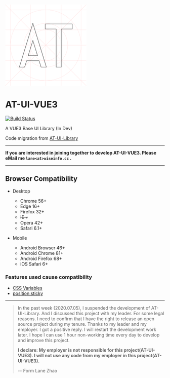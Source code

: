 <img src="https://raw.githubusercontent.com/all-task/at-ui-vue3/master/blueprint/icons/icon-at-logo.svg" alt="AT UI Library" width="256" height="256" />

# AT-UI-VUE3

[![Build Status](https://github.com/all-task/at-ui-vue3/workflows/Docs%20for%20Github%20page/badge.svg?branch=master)](https://github.com/all-task/at-ui-vue3/actions)


A VUE3 Base UI Library (In Dev)

Code migration from [AT-UI-Library](https://github.com/all-task/AT-UI-Library)

--------

**If you are interested in joining together to develop AT-UI-VUE3. Please eMail me `lane<at>wiseinfo.cc` .**

--------

## Browser Compatibility

* Desktop
  * Chrome 56+
  * Edge 16+
  * Firefox 32+
  * ~~IE 💀~~
  * Opera 42+
  * Safari 6.1+

* Mobile
  * Android Browser 46+
  * Android Chrome 81+
  * Android Firefox 68+
  * iOS Safari 6+

### Features used cause compatibility

* [CSS Variables](https://caniuse.com/#feat=css-variables)
* [position:sticky](https://caniuse.com/#feat=css-sticky)

--------

> In the past week (2020.07.05), I suspended the development of AT-UI-Library. And I discussed this project with my leader. For some legal reasons. I need to confirm that I have the right to release an open source project during my tenure. Thanks to my leader and my employer. I got a positive reply. I will restart the development work later. I hope I can use 1 hour non-working time every day to develop and improve this project.
> 
> **I declare: My employer is not responsible for this project(AT-UI-VUE3). I will not use any code from my employer in this project(AT-UI-VUE3).**
>
> -- Form Lane Zhao

